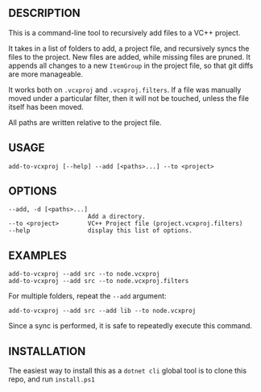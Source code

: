 DESCRIPTION
-----------

This is a command-line tool to recursively add files to a VC++ project.

It takes in a list of folders to add, a project file, and recursively syncs the files to the project.
New files are added, while missing files are pruned.
It appends all changes to a new `ItemGroup` in the project file, so that git diffs are more manageable.

It works both on `.vcxproj` and `.vcxproj.filters`. 
If a file was manually moved under a particular filter, then it will not be touched, unless the file itself has been moved.

All paths are written relative to the project file.


USAGE
------

```
add-to-vcxproj [--help] --add [<paths>...] --to <project>
```

OPTIONS
-------

```
--add, -d [<paths>...]
					  Add a directory.
--to <project>        VC++ Project file (project.vcxproj.filters)
--help                display this list of options.
```

EXAMPLES
---------

```
add-to-vcxproj --add src --to node.vcxproj
add-to-vcxproj --add src --to node.vcxproj.filters
```

For multiple folders, repeat the `--add` argument:

```
add-to-vcxproj --add src --add lib --to node.vcxproj
```

Since a sync is performed, it is safe to repeatedly execute this command.

INSTALLATION
------------

The easiest way to install this as a `dotnet cli` global tool is to clone this repo, and run `install.ps1`




